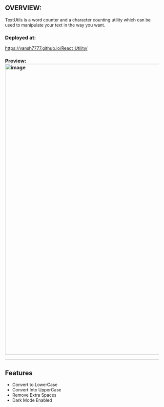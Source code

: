 ## OVERVIEW: 
TextUtils is a word counter and a character counting utility which can be used to manipulate your text in the way you want.
### Deployed at:
https://vansh7777.github.io/React_Utility/
### Preview:<img width="954" alt="image" src="https://github.com/vansh7777/React_Utility/assets/87646222/e0924a44-b9e3-4e6d-bad7-25fc4e46fbe6">
---

## Features
* Convert to LowerCase
* Convert Into UpperCase
* Remove Extra Spaces
* Dark Mode Enabled
